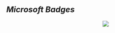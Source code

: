 ## ***Microsoft Badges***
<ol>
<p align="center">
 <img src=https://user-images.githubusercontent.com/99503333/178003832-948cbf0c-d63b-4474-afd9-2c80ef326895.png>
</p>
